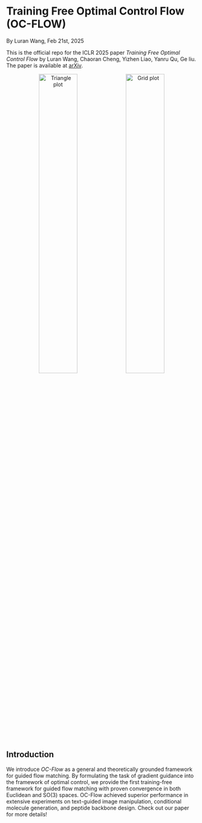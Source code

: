 # Training Free Optimal Control Flow (OC-FLOW)

By Luran Wang, Feb 21st, 2025

This is the official repo for the ICLR 2025 paper *Training Free Optimal Control Flow* by Luran Wang, Chaoran Cheng, Yizhen Liao, Yanru Qu, Ge liu. The paper is available at [arXiv](https://arxiv.org).

<p align="center">
  <img src="pictures/triangle_plot.png" alt="Triangle plot" width="45%"/>
  <img src="pictures/grid_plot.png" alt="Grid plot" width="45%"/>
</p>

## Introduction
We introduce *OC-Flow* as a general and theoretically grounded framework for guided flow matching. By formulating the task of gradient guidance into the framework of optimal control, we provide the first training-free framework for guided flow matching with proven convergence in both Euclidean and SO(3) spaces. OC-Flow achieved superior performance in extensive experiments on text-guided image manipulation, conditional molecule generation, and peptide backbone design. Check out our paper for more details!
